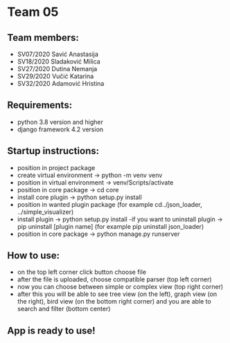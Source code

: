 # Team 05

## Team members:
- SV07/2020 Savić Anastasija
- SV18/2020 Sladaković Milica
- SV27/2020 Dutina Nemanja
- SV29/2020 Vučić Katarina
- SV32/2020 Adamović Hristina

## Requirements:
- python 3.8 version and higher
- django framework 4.2 version

## Startup instructions:
- position in project package
- create virtual environment -> python -m venv venv
- position in virtual environment -> venv/Scripts/activate
- position in core package -> cd core
- install core plugin -> python setup.py install
- position in wanted plugin package (for example cd../json_loader, ../simple_visualizer)
- install plugin -> python setup.py install
-if you want to uninstall plugin -> pip uninstall [plugin name] (for example pip uninstall json_loader)
- position in core package -> python manage.py runserver

## How to use:
- on the top left corner click button choose file
- after the file is uploaded, choose compatible parser (top left corner)
- now you can choose between simple or complex view (top right corner)
- after this you will be able to see tree view (on the left), graph view (on the right), bird view (on the bottom right corner) and you are able to search and filter (bottom center)

## App is ready to use!